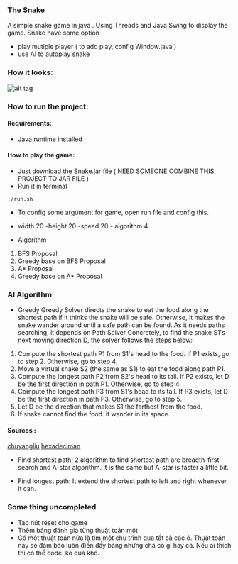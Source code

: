 ### The Snake

A simple snake game in java . Using Threads and Java Swing to display the game.
Snake have some option : 
* play mutiple player ( to add play, config Window.java )
* use AI  to autoplay snake

### How it looks:
![alt tag](https://raw.githubusercontent.com/ngocjr7/snake/master/sample.png)

### How to run the project:

#### Requirements:
* Java runtime installed

#### How to play the game:

* Just download the Snake.jar file ( NEED SOMEONE COMBINE THIS PROJECT TO JAR FILE )
* Run it in terminal 
```
./run.sh
```
* To config some argument for game, open run file and config this.
- width 20 -height 20 -speed 20 - algorithm 4

* Algorithm 
1. BFS Proposal
2. Greedy base on BFS Proposal
3. A* Proposal
4. Greedy base on A* Proposal

### AI Algorithm
* Greedy 
Greedy Solver directs the snake to eat the food along the shortest path if it thinks the snake will be safe. Otherwise, it makes the snake wander around until a safe path can be found. As it needs paths searching, it depends on Path Solver
Concretely, to find the snake S1's next moving direction D, the solver follows the steps below:

1. Compute the shortest path P1 from S1's head to the food. If P1 exists, go to step 2. Otherwise, go to step 4.
2. Move a virtual snake S2 (the same as S1) to eat the food along path P1.
3. Compute the longest path P2 from S2's head to its tail. If P2 exists, let D be the first direction in path P1. Otherwise, go to step 4.
4. Compute the longest path P3 from S1's head to its tail. If P3 exists, let D be the first direction in path P3. Otherwise, go to step 5.
5. Let D be the direction that makes S1 the farthest from the food.
6. If snake cannot find the food. it wander in its space.

#### Sources : 
[chuyangliu](https://github.com/chuyangliu/Snake)
[hexadeciman](https://github.com/hexadeciman/Snake)

* Find shortest path: 2 algorithm to find shortest path are breadth-first search and A-star algorithm. it is the same but A-star is faster a little bit.

* Find longest path: It extend the shortest path to left and right whenever it can.

### Some thing uncompleted
* Tạo nút reset cho game
* Thêm bảng đánh giá từng thuật toán một
* Có một thuật toán nữa là tìm một chu trình qua tất cả các ô. Thuật toán này sẽ đảm bảo luôn điền đầy bảng nhưng chả có gì hay cả. Nếu ai thích thì có thể code. ko quá khó.  
